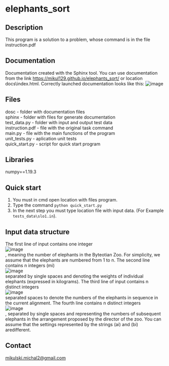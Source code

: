 # elephants_sort
## Description

This program is a solution to a problem, whose command is in the file instruction.pdf

## Documentation

Documentation created with the Sphinx tool. You can use documentation from the link https://mikul129.github.io/elephants_sort/ or location docs\index.html. Correctly launched documentation looks like this:
![image](https://user-images.githubusercontent.com/41323564/112475962-aee50e80-8d71-11eb-97d1-55f608f884a8.png)

## Files

dosc - folder with documentation files<br />
sphinx - folder with files for generate documentation<br />
test_data.py - folder with input and output test data<br />
instruction.pdf - file with the original task command<br />
main.py - file with the main functions of the program<br />
unit_tests.py - aplication unit tests<br />
quick_start.py - script for quick start program<br />

## Libraries

numpy==1.19.3

## Quick start

1. You must in cmd open location with files program. <br />
2. Type the command `python quick_start.py`<br />
3. In the next step you must type location file with input data. (For Example `tests_data\slo1.in`).

## Input data structure
The first line of input contains one integer<br />
![image](https://user-images.githubusercontent.com/41323564/112841011-4747ff80-90a0-11eb-9d77-d8ac9a8baef3.png)<br />
, meaning the number of elephants in the Byteotian Zoo. For simplicity, we assume that the elephants are numbered from 1 to n. The second line contains n integers (mi)<br />
![image](https://user-images.githubusercontent.com/41323564/112841364-ac9bf080-90a0-11eb-95e6-ceb3bcab9c3e.png)<br />
separated by single spaces and denoting the weights of individual elephants (expressed
in kilograms). The third line of input contains n distinct integers<br />
![image](https://user-images.githubusercontent.com/41323564/112841070-59c23900-90a0-11eb-9195-768209247417.png)<br />
separated spaces to denote the numbers of the elephants in sequence in the current alignment. The fourth line contains n distinct integers<br />
![image](https://user-images.githubusercontent.com/41323564/112841095-5f1f8380-90a0-11eb-86de-b125d9d16f55.png)<br />
, separated by single spaces and representing the numbers of subsequent elephants in the arrangement proposed by the director of the zoo. You can assume that the settings represented by the strings (ai) and (bi) aredifferent.

## Contact

mikulski.michal2@gmail.com
